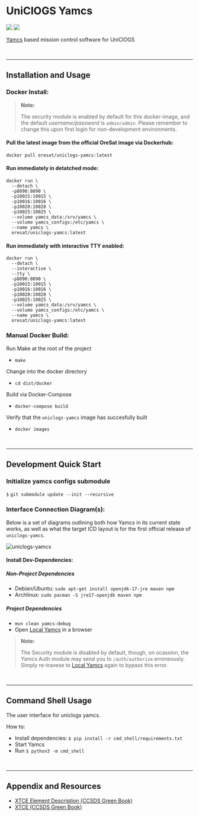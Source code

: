 # UniClOGS Yamcs

[![](https://img.shields.io/github/license/oresat/uniclogs-yamcs)](./LICENSE)
[![](https://img.shields.io/github/issues/uniclogs/yamcs/bug?color=red&label=Open%20Bug%20Reports)](https://github.com/oresat/uniclogs-yamcs/issues)

[Yamcs] based mission control software for UniClOGS

&nbsp;

***

## Installation and Usage

### Docker Install:

> **Note:**
>
> The security module is enabled by default for this docker-image, and the default *username/password* is `admin/admin`. Please remember to change this upon first login for non-development environments.

#### Pull the latest image from the official OreSat image via Dockerhub:

`docker pull oresat/uniclogs-yamcs:latest`

#### Run immediately in detatched mode:

```
docker run \
  --detach \
  -p8090:8090 \
  -p10015:10015 \
  -p10016:10016 \
  -p10020:10020 \
  -p10025:10025 \
  --volume yamcs_data:/srv/yamcs \
  --volume yamcs_configs:/etc/yamcs \
  --name yamcs \
  oresat/uniclogs-yamcs:latest
```

#### Run immediately with interactive TTY enabled:

```
docker run \
  --detach \
  --interactive \
  --tty \
  -p8090:8090 \
  -p10015:10015 \
  -p10016:10016 \
  -p10020:10020 \
  -p10025:10025 \
  --volume yamcs_data:/srv/yamcs \
  --volume yamcs_configs:/etc/yamcs \
  --name yamcs \
  oresat/uniclogs-yamcs:latest
```

### Manual Docker Build:

Run Make at the root of the project

* `make`

Change into the docker directory

* `cd dist/docker`

Build via Docker-Compose

* `docker-compose build`

Verify that the `uniclogs-yamcs` image has succesfully built

* `docker images`

&nbsp;

***

## Development Quick Start

### Initialize yamcs configs submodule

`$` `git submodule update --init --recursive`

### Interface Connection Diagram(s):

Below is a set of diagrams outlining both how Yamcs in its current state works, as well as what the target ICD layout is for the first official release of `uniclogs-yamcs`.

![uniclogs-yamcs](docs/uniclogs-yamcs-fbd.png)

#### Install Dev-Dependencies:

##### Non-Project Dependencies
* Debian/Ubuntu: `sudo apt-get install openjdk-17-jre maven npm`
* Archlinux: `sudo pacman -S jre17-openjdk maven npm`

##### Project Dependencies
* `mvn clean yamcs:debug`
* Open [Local Yamcs] in a browser

> **Note:**
>
> The Security module is disabled by default, though, on ocassion, the Yamcs Auth module may send you to `/auth/authorize` erroneously. Simply re-travese to [Local Yamcs] again to bypass this error.

&nbsp;

***

## Command Shell Usage

The user interface for uniclogs yamcs.

How to:

- Install dependencies: `$ pip install -r cmd_shell/requirements.txt`
- Start Yamcs
- Run `$ python3 -m cmd_shell`

&nbsp;

***

## Appendix and Resources

- [XTCE Element Description (CCSDS Green Book)](https://public.ccsds.org/Pubs/660x1g1.pdf)
- [XTCE (CCSDS Green Book)](https://public.ccsds.org/Pubs/660x2g2.pdf)

[Yamcs]:https://yamcs.org/

[Local Yamcs]:http://localhost:8090/